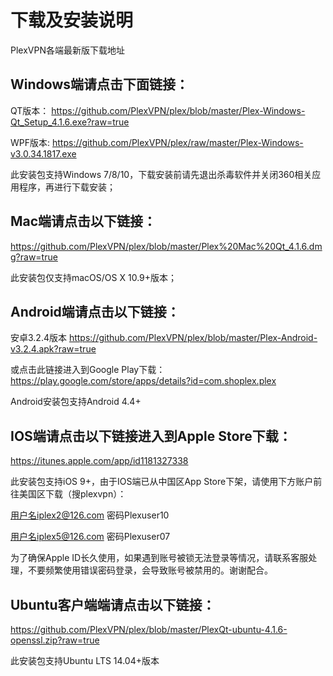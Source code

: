 # 下载及安装说明
PlexVPN各端最新版下载地址

## Windows端请点击下面链接：

QT版本：
https://github.com/PlexVPN/plex/blob/master/Plex-Windows-Qt_Setup_4.1.6.exe?raw=true

WPF版本:
https://github.com/PlexVPN/plex/raw/master/Plex-Windows-v3.0.34.1817.exe

此安装包支持Windows 7/8/10，下载安装前请先退出杀毒软件并关闭360相关应用程序，再进行下载安装；

## Mac端请点击以下链接：
https://github.com/PlexVPN/plex/blob/master/Plex%20Mac%20Qt_4.1.6.dmg?raw=true

此安装包仅支持macOS/OS X 10.9+版本；

## Android端请点击以下链接：
安卓3.2.4版本 https://github.com/PlexVPN/plex/blob/master/Plex-Android-v3.2.4.apk?raw=true

或点击此链接进入到Google Play下载：
https://play.google.com/store/apps/details?id=com.shoplex.plex

Android安装包支持Android 4.4+

## IOS端请点击以下链接进入到Apple Store下载：
https://itunes.apple.com/app/id1181327338

此安装包支持iOS 9+，由于IOS端已从中国区App Store下架，请使用下方账户前往美国区下载（搜plexvpn）：

用户名iplex2@126.com 密码Plexuser10

用户名iplex5@126.com 密码Plexuser07

为了确保Apple ID长久使用，如果遇到账号被锁无法登录等情况，请联系客服处理，不要频繁使用错误密码登录，会导致账号被禁用的。谢谢配合。

## Ubuntu客户端端请点击以下链接：
https://github.com/PlexVPN/plex/blob/master/PlexQt-ubuntu-4.1.6-openssl.zip?raw=true

此安装包支持Ubuntu LTS 14.04+版本
